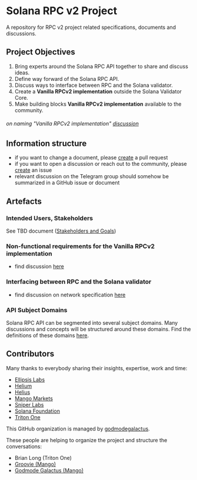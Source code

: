 # Solana RPC v2 Project
A repository for RPC v2 project related specifications, documents and discussions.

## Project Objectives
1. Bring experts around the Solana RPC API together to share and discuss ideas.
2. Define way forward of the Solana RPC API.
3. Discuss ways to interface between RPC and the Solana validator.
4. Create a **Vanilla RPCv2 implementation** outside the Solana Validator Core.
5. Make building blocks **Vanilla RPCv2 implementation** available to the community.

###### on naming "Vanilla RPCv2 implementation" [discussion](https://github.com/solana-rpc-community/rpc-v2-specs/issues/3)

## Information structure
* if you want to change a document, please [create](https://github.com/solana-rpc-community/rpc-v2-specs/pulls) a pull request
* if you want to open a discussion or reach out to the community, please [create](https://github.com/solana-rpc-community/rpc-v2-specs/issues/new) an issue
* relevant discussion on the Telegram group should somehow be summarized in a GitHub issue or document


## Artefacts
### Intended Users, Stakeholders
See TBD document ([Stakeholders and Goals](rpc_needs.md))


### Non-functional requirements for the **Vanilla RPCv2 implementation**
* find discussion [here](https://github.com/solana-rpc-community/rpc-v2-specs/issues/9)


### Interfacing between RPC and the Solana validator
* find discussion on network specification [here](https://github.com/solana-rpc-community/rpc-v2-specs/issues/10)


### API Subject Domains
Solana RPC API can be segmented into several subject domains.
Many discussions and concepts will be structured around these domains.
Find the definitions of these domains [here](APIDOMAINS.md).


## Contributors
Many thanks to everybody sharing their insights, expertise, work and time:
- [Ellipsis Labs](https://ellipsislabs.xyz/)
- [Helium](https://www.helium.com/)
- [Helius](https://helius.xyz)
- [Mango Markets](https://mango.markets)
- [Sniper Labs](https://www.sniper.xyz/)
- [Solana Foundation](https://solana.org)
- [Triton One](https://www.triton.one)


This GitHub organization is managed by [godmodegalactus](https://github.com/godmodegalactus).

These people are helping to organize the project and structure the conversations:
- Brian Long (Triton One)
- [Groovie (Mango)](https://github.com/grooviegermanikus)
- [Godmode Galactus (Mango)](https://github.com/godmodegalactus)
